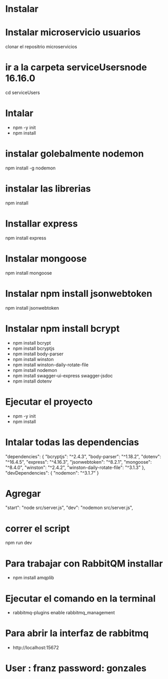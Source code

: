 # Instalar 

# Instalar microservicio usuarios
clonar el repositrio microservicios

# ir a la carpeta serviceUsersnode 16.16.0
cd serviceUsers

# Intalar
- npm -y init
- npm install

# instalar golebalmente nodemon
npm install -g nodemon 

# instalar las librerias
npm install

# Installar express
npm install express

# Instalar mongoose
npm install mongoose

# Instalar npm install jsonwebtoken
npm install jsonwebtoken

# Instalar npm install bcrypt
- npm install bcrypt
- npm install bcryptjs
- npm install body-parser
- npm install winston
- npm install winston-daily-rotate-file
- npm install nodemon
- npm install swagger-ui-express swagger-jsdoc
- npm install dotenv



# Ejecutar el proyecto
- npm -y init
- npm install

# Intalar todas las dependencias
"dependencies": {
    "bcryptjs": "^2.4.3",
    "body-parser": "^1.18.2",
    "dotenv": "^16.4.5",
    "express": "^4.16.3",
    "jsonwebtoken": "^8.2.1",
    "mongoose": "^8.4.0",
    "winston": "^2.4.2",
    "winston-daily-rotate-file": "^3.1.3"
  },
  "devDependencies": {
    "nodemon": "^3.1.7"
  }

# Agregar 
"start": "node src/server.js",
"dev": "nodemon src/server.js",

# correr el script
npm run dev


# Para trabajar con RabbitQM installar
- npm install amqplib

# Ejecutar el comando en la terminal
- rabbitmq-plugins enable rabbitmq_management

# Para abrir la interfaz de rabbitmq
- http://localhost:15672

# User : franz password: gonzales